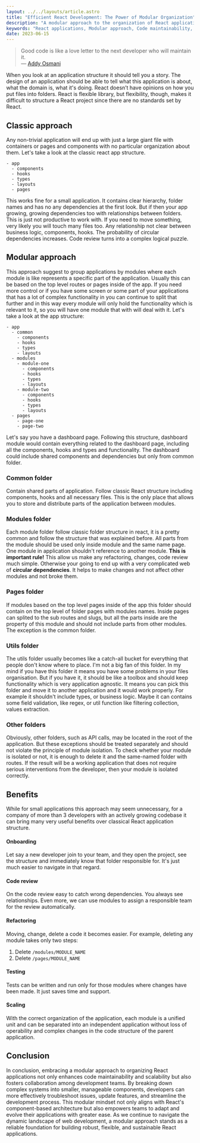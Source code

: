 ```yaml
---
layout: ../../layouts/article.astro
title: "Efficient React Development: The Power of Modular Organization"
description: "A modular approach to the organization of React applications."
keywords: "React applications, Modular approach, Code maintainability, Scalability, Collaboration, Component-based architecture, Development teams, Troubleshooting, Feature updates, Streamlining, Web development, Robustness, Flexibility, Sustainability"
date: 2023-06-15
---
```


> Good code is like a love letter to the next developer who will maintain it. </br>
— [Addy Osmani](https://addyosmani.com/blog/good-code/)

When you look at an application structure it should tell you a story. The design of an application should be able to tell what this application is about, what the domain is, what it's doing.
React doesn’t have opinions on how you put files into folders. React is flexible library, but flexibility, though, makes it difficult to structure a React project since there are no standards set by React.

## Classic approach
Any non-trivial application will end up with just a large giant file with containers or pages and components with no particular organization about them. Let's take a look at the classic react app structure.

```
- app
  - components
  - hooks
  - types
  - layouts
  - pages
```

This works fine for a small application. It contains clear hierarchy, folder names and has no any dependencies at the first look. But if then your app growing, growing dependencies too with relationships between folders. This is just not productive to work with. If you need to move something, very likely you will touch many files too. Any relationship not clear between business logic, components, hooks. The probability of circular dependencies increases. Code review turns into a complex logical puzzle.

## Modular approach
This approach suggest to group applications by modules where each module is like represents a specific part of the application. Usually this can be based on the top level routes or pages inside of the app. If you need more control or if you have some screen or some part of your applications that has a lot of complex functionality in you can continue to split that further and in this way every module will only hold the functionality which is relevant to it, so you will have one module that with will deal with it. Let's take a look at the app structure:

```
- app
  - common
    - components
    - hooks
    - types
    - layouts
  - modules
    - module-one
      - components
      - hooks
      - types
      - layouts
    - module-two
      - components
      - hooks
      - types
      - layouts
  - pages
    - page-one
    - page-two
```

Let's say you have a dashboard page. Following this structure, dashboard module would contain everything related to the dashboard page, including all the components, hooks and types and functionality. The dashboard could include shared components and dependencies but only from common folder.

### Common folder
Contain shared parts of application. Follow classic React structure including components, hooks and all necessary files. This is the only place that allows you to store and distribute parts of the application between modules.

### Modules folder 
Each module folder follow classic folder structure in react, it is a pretty common and follow the structure that was explained before. All parts from the module should be used only inside module and the same name page. One module in application shouldn't reference to another module. **This is important rule!** This allow us make any refactoring, changes, code review much simple. Otherwise your going to end up with a very complicated web of **circular dependencies**. It helps to make changes and not affect other modules and not broke them.

### Pages folder
If modules based on the top level pages inside of the app this folder should contain on the top level of folder pages with modules names. Inside pages can splited to the sub routes and slugs, but all the parts inside are the property of this module and should not include parts from other modules. The exception is the common folder.

### Utils folder
The utils folder usually becomes like a catch-all bucket for everything that people don't know where to place. I'm not a big fan of this folder. In my mind if you have this folder it means you have some problems in your files organisation. But if you have it, it should be like a toolbox and should keep functionality which is very application agnostic. It means you can pick this folder and move it to another application and it would work properly. For example it shouldn't include types, or business logic. Maybe it can contains some field validation, like regex, or util function like filtering collection, values extraction.

### Other folders
Obviously, other folders, such as API calls, may be located in the root of the application. But these exceptions should be treated separately and should not violate the principle of module isolation. To check whether your module is isolated or not, it is enough to delete it and the same-named folder with routes. If the result will be a working application that does not require serious interventions from the developer, then your module is isolated correctly.  
  
## Benefits
While for small applications this approach may seem unnecessary, for a company of more than 3 developers with an actively growing codebase it can bring many very useful benefits over classical React application structure.

#### Onboarding 
Let say a new developer join to your team, and they open the project, see the structure and immediately know that folder responsible for. It's just much easier to navigate in that regard. 

#### Code review
On the code review easy to catch wrong dependencies. You always see relationships. Even more, we can use modules to assign a responsible team for the review automatically. 

#### Refactoring
Moving, change, delete a code it becomes easier. For example, deleting any module takes only two steps:

1. Delete `/modules/MODULE_NAME`
2. Delete `/pages/MODULE_NAME`

#### Testing
Tests can be written and run only for those modules where changes have been made. It just saves time and support.

#### Scaling
With the correct organization of the application, each module is a unified unit and can be separated into an independent application without loss of operability and complex changes in the code structure of the parent application.

## Conclusion
In conclusion, embracing a modular approach to organizing React applications not only enhances code maintainability and scalability but also fosters collaboration among development teams. By breaking down complex systems into smaller, manageable components, developers can more effectively troubleshoot issues, update features, and streamline the development process. This modular mindset not only aligns with React's component-based architecture but also empowers teams to adapt and evolve their applications with greater ease. As we continue to navigate the dynamic landscape of web development, a modular approach stands as a reliable foundation for building robust, flexible, and sustainable React applications.
